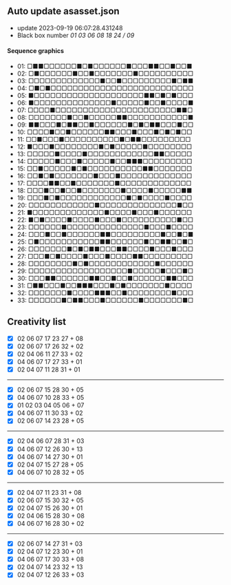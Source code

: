 ## Auto update asasset.json

* update 2023-09-19 06:07:28.431248
* Black box number _01 03 06 08 18 24 / 09_
#### Sequence graphics

* 01: □■■□□□□□□■□■□□□□□□■□□□■■□□■□□■
* 02: □■□□□□□□■□□■□□□□□□□■□□□□□□□□□□
* 03: □□□□□□□□□□□□□■□□■□□□□□□□□□■□■■
* 04: □■□■□□□□□□□□□□□□□□□□□□□□□□□□□□
* 05: ■□□□□□□□□□□□□□□□□□□□□■■□■□■□□□
* 06: ■□□□□□□□□□□□□□□■□□□□□■□□■□□□□■
* 07: □□□□■□□□□□□□□□□□□□□□□□□□□□□■■□
* 08: □□□□□□□■□□■□□□□□■■□□□□□□□□□□□■
* 09: ■■□□□■□■■□□■□□□□□□■□■□■■□□□■□□
* 10: □□□□■□□■□□□□□□■■□□□■□□□■□■□■□□
* 11: □□■□□□■□□□□□□□□□□■□■■□□□□□□□□□
* 12: ■□□□■□□□□□□□□■□■□□□□□■□□□□□□□□
* 13: □□□□□■□□□□■□□□□□□□□□□□□■■□□□□□
* 14: □□□□□■□□□■□□□□□■□□■■■□□□□□□□□□
* 15: □□■□□□□□■□■□□□□□□□□□□■■□□□□□□□
* 16: □□■□■□□□□□□□■□□□■□□□□□□□□□□□□□
* 17: □□□□■■□□■□□□□□□□■□□□□□□□□□□□□□
* 18: □□□■□□■□□■□□□□□□□■□□□□■□□□□□■■
* 19: □□□■□■□□□□□□□□□□□□■□■□□□□■□□□□
* 20: □□□□□□□□□□□□■□□□□□□□□□□□□□□■□□
* 21: ■□□□□□□□□□□□□□■□□□□■□□□■□□□□□□
* 22: ■□■□□□□■□□□□■□□□■□□□□□□□□□□■□□
* 23: □□□□□□■□□□□□□□□□□□□□□■□□□■□□□□
* 24: □□□■□□■□□□□□□■■□□□□□□□□□■□□■□■
* 25: □■□□□□□□□□□□□■■□□□□□□■□□■■□□■□
* 26: □□□□□□□■□■□■■□□□■■□□□□■□□□■□□□
* 27: □□□■□■□□□□■□□□■□□□□■■□□□□□□□□□
* 28: □□□□□□□□■□■□□□□□□□□□□□□■□□□□□□
* 29: □□□□□□□□□□□□□□□□□□■□□□□□■□□□■□
* 30: □□□■■□□□□□□■■□□■□□■□□□□□□■■□□□
* 31: □■■□□□■□□■■■□□□■□■□□□□□□□■□□□□
* 32: □□□□□□□■□□□□■■■□□■□□□□□□□□■□□□
* 33: □□□□□□■□■■□□□■□□□□□□■□□□□□□□■□
## Creativity list

- [x] 02 06 07 17 23 27 + 08
- [x] 02 06 07 17 26 32 + 02
- [x] 02 04 06 11 27 33 + 02
- [x] 04 06 07 17 27 33 + 01
- [x] 02 04 07 11 28 31 + 01
***
- [x] 02 06 07 15 28 30 + 05
- [x] 04 06 07 10 28 33 + 05
- [x] 01 02 03 04 05 06 + 07
- [x] 04 06 07 11 30 33 + 02
- [x] 02 06 07 14 23 28 + 05
***
- [x] 02 04 06 07 28 31 + 03
- [x] 04 06 07 12 26 30 + 13
- [x] 04 06 07 14 27 30 + 01
- [x] 02 04 07 15 27 28 + 05
- [x] 04 06 07 10 28 32 + 05
***
- [x] 02 04 07 11 23 31 + 08
- [x] 02 06 07 15 30 32 + 05
- [x] 02 04 07 15 26 30 + 01
- [x] 02 04 06 15 28 30 + 08
- [x] 04 06 07 16 28 30 + 02
***
- [x] 02 06 07 14 27 31 + 03
- [x] 02 04 07 12 23 30 + 01
- [x] 04 06 07 17 30 33 + 08
- [x] 02 04 07 14 23 32 + 13
- [x] 02 04 07 12 26 33 + 03
